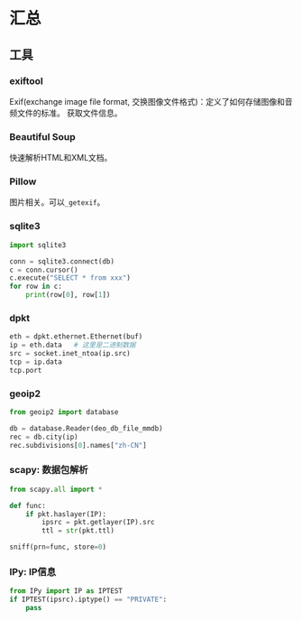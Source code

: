 
# 汇总

## 工具
### exiftool
Exif(exchange image file format, 交换图像文件格式)：定义了如何存储图像和音频文件的标准。
获取文件信息。
### Beautiful Soup
快速解析HTML和XML文档。

### Pillow
图片相关。可以`_getexif`。

### sqlite3
```python
import sqlite3

conn = sqlite3.connect(db)
c = conn.cursor()
c.execute("SELECT * from xxx")
for row in c:
    print(row[0], row[1])
```

### dpkt

```python
eth = dpkt.ethernet.Ethernet(buf)
ip = eth.data   # 这里是二进制数据
src = socket.inet_ntoa(ip.src)
tcp = ip.data
tcp.port
```

### geoip2
```python
from geoip2 import database

db = database.Reader(deo_db_file_mmdb)
rec = db.city(ip)
rec.subdivisions[0].names["zh-CN"]
```

### scapy: 数据包解析
```python
from scapy.all import *

def func:
    if pkt.haslayer(IP):
        ipsrc = pkt.getlayer(IP).src
        ttl = str(pkt.ttl)

sniff(prn=func, store=0)
```

### IPy: IP信息
```python
from IPy import IP as IPTEST
if IPTEST(ipsrc).iptype() == "PRIVATE":
    pass
```